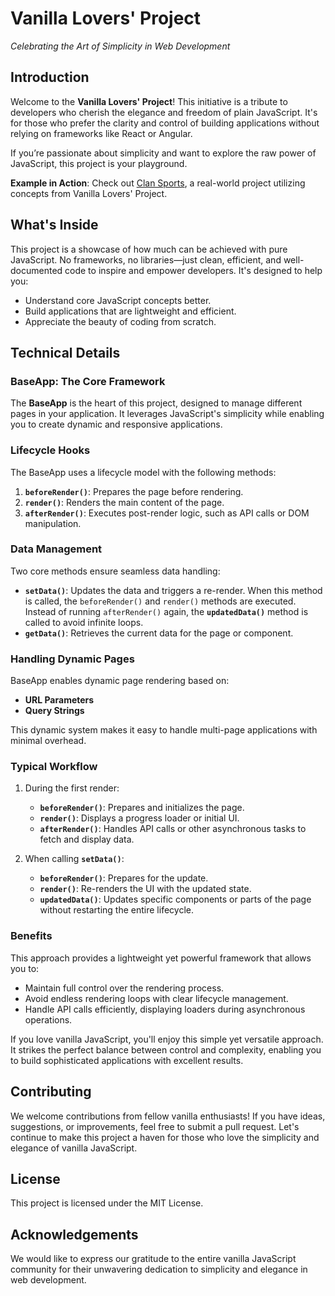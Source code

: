 # Vanilla Lovers' Project  
*Celebrating the Art of Simplicity in Web Development*  

## Introduction  
Welcome to the **Vanilla Lovers' Project**! This initiative is a tribute to developers who cherish the elegance and freedom of plain JavaScript. It's for those who prefer the clarity and control of building applications without relying on frameworks like React or Angular.  

If you’re passionate about simplicity and want to explore the raw power of JavaScript, this project is your playground.

**Example in Action**: Check out [Clan Sports](https://www.clansports.club), a real-world project utilizing concepts from Vanilla Lovers' Project.  

## What's Inside  
This project is a showcase of how much can be achieved with pure JavaScript. No frameworks, no libraries—just clean, efficient, and well-documented code to inspire and empower developers. It's designed to help you:  
- Understand core JavaScript concepts better.  
- Build applications that are lightweight and efficient.  
- Appreciate the beauty of coding from scratch.  

## Technical Details  

### BaseApp: The Core Framework  
The **BaseApp** is the heart of this project, designed to manage different pages in your application. It leverages JavaScript's simplicity while enabling you to create dynamic and responsive applications.  

### Lifecycle Hooks  
The BaseApp uses a lifecycle model with the following methods:  
1. **`beforeRender()`**: Prepares the page before rendering.  
2. **`render()`**: Renders the main content of the page.  
3. **`afterRender()`**: Executes post-render logic, such as API calls or DOM manipulation.  

### Data Management  
Two core methods ensure seamless data handling:  
- **`setData()`**: Updates the data and triggers a re-render. When this method is called, the `beforeRender()` and `render()` methods are executed. Instead of running `afterRender()` again, the **`updatedData()`** method is called to avoid infinite loops.  
- **`getData()`**: Retrieves the current data for the page or component.  

### Handling Dynamic Pages  
BaseApp enables dynamic page rendering based on:  
- **URL Parameters**  
- **Query Strings**  

This dynamic system makes it easy to handle multi-page applications with minimal overhead.  

### Typical Workflow  
1. During the first render:  
   - **`beforeRender()`**: Prepares and initializes the page.  
   - **`render()`**: Displays a progress loader or initial UI.  
   - **`afterRender()`**: Handles API calls or other asynchronous tasks to fetch and display data.  

2. When calling **`setData()`**:  
   - **`beforeRender()`**: Prepares for the update.  
   - **`render()`**: Re-renders the UI with the updated state.  
   - **`updatedData()`**: Updates specific components or parts of the page without restarting the entire lifecycle.  

### Benefits  
This approach provides a lightweight yet powerful framework that allows you to:  
- Maintain full control over the rendering process.  
- Avoid endless rendering loops with clear lifecycle management.  
- Handle API calls efficiently, displaying loaders during asynchronous operations.  

If you love vanilla JavaScript, you'll enjoy this simple yet versatile approach. It strikes the perfect balance between control and complexity, enabling you to build sophisticated applications with excellent results.  

## Contributing
We welcome contributions from fellow vanilla enthusiasts! If you have ideas, suggestions, or improvements, feel free to submit a pull request. Let's continue to make this project a haven for those who love the simplicity and elegance of vanilla JavaScript.

## License
This project is licensed under the MIT License.

## Acknowledgements
We would like to express our gratitude to the entire vanilla JavaScript community for their unwavering dedication to simplicity and elegance in web development.